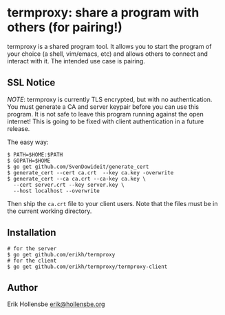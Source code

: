 # termproxy: share a program with others (for pairing!)

termproxy is a shared program tool. It allows you to start the program of your
choice (a shell, vim/emacs, etc) and allows others to connect and interact with
it. The intended use case is pairing.

## SSL Notice

*NOTE*: termproxy is currently TLS encrypted, but with no authentication. You
must generate a CA and server keypair before you can use this program. It is
not safe to leave this program running against the open internet! This is going
to be fixed with client authentication in a future release.

The easy way:

```shell
$ PATH=$HOME:$PATH
$ GOPATH=$HOME
$ go get github.com/SvenDowideit/generate_cert
$ generate_cert --cert ca.crt  --key ca.key -overwrite
$ generate_cert --ca ca.crt --ca-key ca.key \
  --cert server.crt --key server.key \
  --host localhost --overwrite
```

Then ship the `ca.crt` file to your client users. Note that the files must be
in the current working directory.

## Installation

```shell
# for the server
$ go get github.com/erikh/termproxy
# for the client
$ go get github.com/erikh/termproxy/termproxy-client
```

## Author

Erik Hollensbe <erik@hollensbe.org>

